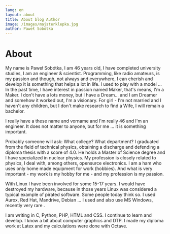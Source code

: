 ```yaml
---
lang: en
layout: about
title: About blog Author
image: /images/majsterklepka.jpg
author: Paweł Sobótka
---
```


# About

My name is Paweł Sobótka, I am 46 years old, I have completed university studies, I am an engineer & scientist. Programming, like radio amateurs, is my passion and though, not always and everywhere, I can cherish and develop it is something that helps a lot in life. I used to play with a model ... In the past time, I have interest in passion named Maker, that's means, I'm a Maker. I don't have a lots money, but I have a Dream... and I am Dreamer and somehow it worked out, I'm a visionary. For girl - I'm not married and I haven't any children, but I don't make research to find a Wife, I will remain a bachelor. 

I really have a these name and vorname and  I'm really 46 and I'm an engineer. It does not matter to anyone, but for me ... it is something important.

Probably someone will ask: What college? What department? I graduated from the field of technical physics, obtaining a discharge and defending a diploma thesis with a score of 4.0. He holds a Master of Science degree and I have specialized in nuclear physics. My profession is closely related to physics, I deal with, among others, opensurce electronics. I am a ham who uses only home made equipment for work (hobbies). And what is very important - my work is my hobby for me - and my profession is my passion.

With Linux I have been involved for some 15-17 years. I would have destroyed my hardware, because in those years Linux was considered a typical example of pirated software. Some people today think so. I used Aurox, Red Hat, Mandrive, Debian ... I used and also use MS Windows, recently very rare .

I am writing in C, Python, PHP, HTML and CSS. I continue to learn and develop. I know a bit about computer graphics and DTP. I made my diploma work at Latex and my calculations were done with Octave.


